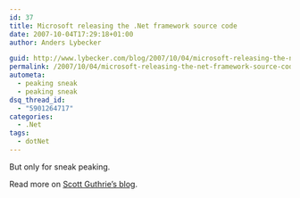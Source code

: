 ```yaml
---
id: 37
title: Microsoft releasing the .Net framework source code
date: 2007-10-04T17:29:18+01:00
author: Anders Lybecker

guid: http://www.lybecker.com/blog/2007/10/04/microsoft-releasing-the-net-framework-source-code/
permalink: /2007/10/04/microsoft-releasing-the-net-framework-source-code/
autometa:
  - peaking sneak
  - peaking sneak
dsq_thread_id:
  - "5901264717"
categories:
  - .Net
tags:
  - dotNet
---
```

<p class="MsoNormal">
  But only for sneak peaking.
</p>

<p class="MsoNormal">
  Read more on <a title="Schott Guthrie's blog" href="http://weblogs.asp.net/scottgu/archive/2007/10/03/releasing-the-source-code-for-the-net-framework-libraries.aspx">Scott Guthrie&#8217;s blog</a>.
</p>